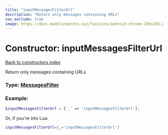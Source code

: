 ```yaml
---
title: "inputMessagesFilterUrl"
description: "Return only messages containing URLs"
nav_exclude: true
image: https://docs.madelineproto.xyz/favicons/android-chrome-256x256.png
---
```

# Constructor: inputMessagesFilterUrl  
[Back to constructors index](index.md)



Return only messages containing URLs




### Type: [MessagesFilter](../types/MessagesFilter.md)


### Example:

```php
$inputMessagesFilterUrl = ['_' => 'inputMessagesFilterUrl'];
```  


Or, if you're into Lua:

```lua
inputMessagesFilterUrl={_='inputMessagesFilterUrl'}

```


